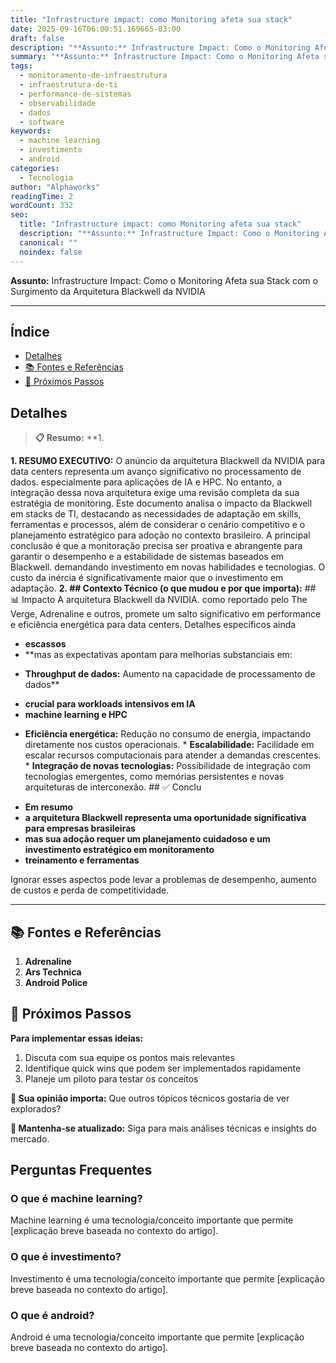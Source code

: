 ```yaml
---
title: "Infrastructure impact: como Monitoring afeta sua stack"
date: 2025-09-16T06:00:51.169665-03:00
draft: false
description: "**Assunto:** Infrastructure Impact: Como o Monitoring Afeta sua Stack com o Surgimento da Arquitetura Blackwell da NVIDIA  ---... Leia mais sobre  e suas aplicações práticas."
summary: "**Assunto:** Infrastructure Impact: Como o Monitoring Afeta sua Stack com o Surgimento da Arquitetura Blackwell da NVIDIA  ---... Leia mais sobre  e suas aplicações práticas."
tags:
  - monitoramento-de-infraestrutura
  - infraestrutura-de-ti
  - performance-de-sistemas
  - observabilidade
  - dados
  - software
keywords:
  - machine learning
  - investimento
  - android
categories:
  - Tecnologia
author: "Alphaworks"
readingTime: 2
wordCount: 332
seo:
  title: "Infrastructure impact: como Monitoring afeta sua stack"
  description: "**Assunto:** Infrastructure Impact: Como o Monitoring Afeta sua Stack com o Surgimento da Arquitetura Blackwell da NVIDIA  ---... Leia mais sobre  e suas aplicações práticas."
  canonical: ""
  noindex: false
---
```


**Assunto:** Infrastructure Impact: Como o Monitoring Afeta sua Stack com o Surgimento da Arquitetura Blackwell da NVIDIA

---



## Índice

- [Detalhes](#detalhes)
- [📚 Fontes e Referências](#📚-fontes-e-referências)
- [🚀 Próximos Passos](#🚀-próximos-passos)

## Detalhes

> **📋 Resumo:** 
**1.

**1. RESUMO EXECUTIVO:** O anúncio da arquitetura Blackwell da NVIDIA para data centers representa um avanço significativo no processamento de dados. especialmente para aplicações de IA e HPC. No entanto, a integração dessa nova arquitetura exige uma revisão completa da sua estratégia de monitoring. Este documento analisa o impacto da Blackwell em stacks de TI, destacando as necessidades de adaptação em skills, ferramentas e processos, além de considerar o cenário competitivo e o planejamento estratégico para adoção no contexto brasileiro. A principal conclusão é que a monitoração precisa ser proativa e abrangente para garantir o desempenho e a estabilidade de sistemas baseados em Blackwell. demandando investimento em novas habilidades e tecnologias. O custo da inércia é significativamente maior que o investimento em adaptação. **2. ## Contexto Técnico (o que mudou e por que importa):** ## 📊 Impacto A arquitetura Blackwell da NVIDIA. como reportado pelo The Verge, Adrenaline e outros, promete um salto significativo em performance e eficiência energética para data centers. Detalhes específicos ainda 

- **escassos**
- **mas as expectativas apontam para melhorias substanciais em:

* **Throughput de dados:** Aumento na capacidade de processamento de dados**
- **crucial para workloads intensivos em IA**
- **machine learning e HPC**

 * **Eficiência energética:** Redução no consumo de energia, impactando diretamente nos custos operacionais. * **Escalabilidade:** Facilidade em escalar recursos computacionais para atender a demandas crescentes. * **Integração de novas tecnologias:** Possibilidade de integração com tecnologias emergentes, como memórias persistentes e novas arquiteturas de interconexão. ## ✅ Conclu

- **Em resumo**
- **a arquitetura Blackwell representa uma oportunidade significativa para empresas brasileiras**
- **mas sua adoção requer um planejamento cuidadoso e um investimento estratégico em monitoramento**
- **treinamento e ferramentas**

 Ignorar esses aspectos pode levar a problemas de desempenho, aumento de custos e perda de competitividade.

---

## 📚 Fontes e Referências

1. **Adrenaline**
2. **Ars Technica**
3. **Android Police**

## 🚀 Próximos Passos

**Para implementar essas ideias:**
1. Discuta com sua equipe os pontos mais relevantes
2. Identifique quick wins que podem ser implementados rapidamente  
3. Planeje um piloto para testar os conceitos

**💭 Sua opinião importa:** Que outros tópicos técnicos gostaria de ver explorados?

**🔗 Mantenha-se atualizado:** Siga para mais análises técnicas e insights do mercado.


## Perguntas Frequentes

### O que é machine learning?

Machine learning é uma tecnologia/conceito importante que permite [explicação breve baseada no contexto do artigo].

### O que é investimento?

Investimento é uma tecnologia/conceito importante que permite [explicação breve baseada no contexto do artigo].

### O que é android?

Android é uma tecnologia/conceito importante que permite [explicação breve baseada no contexto do artigo].

